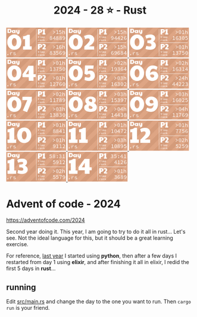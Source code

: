 <!-- AOC TILES BEGIN -->
<h1 align="center">
  2024 - 28 ⭐ - Rust
</h1>
<a href="src/day01.rs">
  <img src=".aoc_tiles/tiles/2024/01.png" width="161px">
</a>
<a href="src/day02.rs">
  <img src=".aoc_tiles/tiles/2024/02.png" width="161px">
</a>
<a href="src/day03.rs">
  <img src=".aoc_tiles/tiles/2024/03.png" width="161px">
</a>
<a href="src/day04.rs">
  <img src=".aoc_tiles/tiles/2024/04.png" width="161px">
</a>
<a href="src/day05.rs">
  <img src=".aoc_tiles/tiles/2024/05.png" width="161px">
</a>
<a href="src/day06.rs">
  <img src=".aoc_tiles/tiles/2024/06.png" width="161px">
</a>
<a href="src/day07.rs">
  <img src=".aoc_tiles/tiles/2024/07.png" width="161px">
</a>
<a href="src/day08.rs">
  <img src=".aoc_tiles/tiles/2024/08.png" width="161px">
</a>
<a href="src/day09.rs">
  <img src=".aoc_tiles/tiles/2024/09.png" width="161px">
</a>
<a href="src/day10.rs">
  <img src=".aoc_tiles/tiles/2024/10.png" width="161px">
</a>
<a href="src/day11.rs">
  <img src=".aoc_tiles/tiles/2024/11.png" width="161px">
</a>
<a href="src/day12.rs">
  <img src=".aoc_tiles/tiles/2024/12.png" width="161px">
</a>
<a href="src/day13.rs">
  <img src=".aoc_tiles/tiles/2024/13.png" width="161px">
</a>
<a href="src/day14.rs">
  <img src=".aoc_tiles/tiles/2024/14.png" width="161px">
</a>
<!-- AOC TILES END -->

# Advent of code - 2024

https://adventofcode.com/2024

Second year doing it. This year, I am going to try to do it all in rust... Let's see. Not the ideal language for this, but it should be a great learning exercise.

For reference, [last year](https://github.com/dprophete/advent-2023) I started using **python**, then after a few days I restarted from day 1 using **elixir**, and after finishing it all in elixir, I redid the first 5 days in **rust**...


## running

Edit [src/main.rs](./src/main.rs) and change the day to the one you want to run. Then `cargo run` is your friend.
